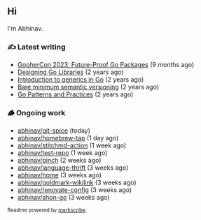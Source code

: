 ## Hi

I'm Abhinav.

### ✍️ Latest writing


- [GopherCon 2023: Future-Proof Go Packages](https://abhinavg.net/2023/09/27/future-proof-packages/) (9 months ago)
- [Designing Go Libraries](https://abhinavg.net/2022/12/06/designing-go-libraries/) (2 years ago)
- [Introduction to generics in Go](https://abhinavg.net/2022/11/23/generics-intro/) (2 years ago)
- [Bare minimum semantic versioning](https://abhinavg.net/2022/11/07/semver/) (2 years ago)
- [Go Patterns and Practices](https://abhinavg.net/2022/09/19/go-patterns-and-practices-talk/) (2 years ago)

### 🪵 Ongoing work


- [abhinav/git-spice](https://github.com/abhinav/git-spice) (today)
- [abhinav/homebrew-tap](https://github.com/abhinav/homebrew-tap) (1 day ago)
- [abhinav/stitchmd-action](https://github.com/abhinav/stitchmd-action) (1 week ago)
- [abhinav/test-repo](https://github.com/abhinav/test-repo) (1 week ago)
- [abhinav/pinch](https://github.com/abhinav/pinch) (2 weeks ago)
- [abhinav/language-thrift](https://github.com/abhinav/language-thrift) (3 weeks ago)
- [abhinav/home](https://github.com/abhinav/home) (3 weeks ago)
- [abhinav/goldmark-wikilink](https://github.com/abhinav/goldmark-wikilink) (3 weeks ago)
- [abhinav/renovate-config](https://github.com/abhinav/renovate-config) (3 weeks ago)
- [abhinav/shon-go](https://github.com/abhinav/shon-go) (3 weeks ago)

<sub>Readme powered by [markscribe](https://github.com/muesli/markscribe).</sub>
